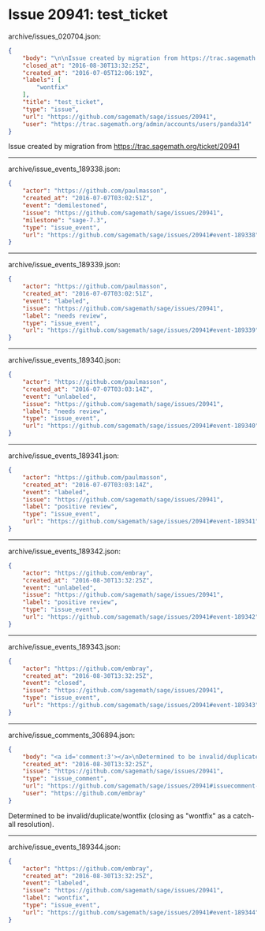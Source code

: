 # Issue 20941: test_ticket

archive/issues_020704.json:
```json
{
    "body": "\n\nIssue created by migration from https://trac.sagemath.org/ticket/20941\n\n",
    "closed_at": "2016-08-30T13:32:25Z",
    "created_at": "2016-07-05T12:06:19Z",
    "labels": [
        "wontfix"
    ],
    "title": "test_ticket",
    "type": "issue",
    "url": "https://github.com/sagemath/sage/issues/20941",
    "user": "https://trac.sagemath.org/admin/accounts/users/panda314"
}
```


Issue created by migration from https://trac.sagemath.org/ticket/20941





---

archive/issue_events_189338.json:
```json
{
    "actor": "https://github.com/paulmasson",
    "created_at": "2016-07-07T03:02:51Z",
    "event": "demilestoned",
    "issue": "https://github.com/sagemath/sage/issues/20941",
    "milestone": "sage-7.3",
    "type": "issue_event",
    "url": "https://github.com/sagemath/sage/issues/20941#event-189338"
}
```



---

archive/issue_events_189339.json:
```json
{
    "actor": "https://github.com/paulmasson",
    "created_at": "2016-07-07T03:02:51Z",
    "event": "labeled",
    "issue": "https://github.com/sagemath/sage/issues/20941",
    "label": "needs review",
    "type": "issue_event",
    "url": "https://github.com/sagemath/sage/issues/20941#event-189339"
}
```



---

archive/issue_events_189340.json:
```json
{
    "actor": "https://github.com/paulmasson",
    "created_at": "2016-07-07T03:03:14Z",
    "event": "unlabeled",
    "issue": "https://github.com/sagemath/sage/issues/20941",
    "label": "needs review",
    "type": "issue_event",
    "url": "https://github.com/sagemath/sage/issues/20941#event-189340"
}
```



---

archive/issue_events_189341.json:
```json
{
    "actor": "https://github.com/paulmasson",
    "created_at": "2016-07-07T03:03:14Z",
    "event": "labeled",
    "issue": "https://github.com/sagemath/sage/issues/20941",
    "label": "positive review",
    "type": "issue_event",
    "url": "https://github.com/sagemath/sage/issues/20941#event-189341"
}
```



---

archive/issue_events_189342.json:
```json
{
    "actor": "https://github.com/embray",
    "created_at": "2016-08-30T13:32:25Z",
    "event": "unlabeled",
    "issue": "https://github.com/sagemath/sage/issues/20941",
    "label": "positive review",
    "type": "issue_event",
    "url": "https://github.com/sagemath/sage/issues/20941#event-189342"
}
```



---

archive/issue_events_189343.json:
```json
{
    "actor": "https://github.com/embray",
    "created_at": "2016-08-30T13:32:25Z",
    "event": "closed",
    "issue": "https://github.com/sagemath/sage/issues/20941",
    "type": "issue_event",
    "url": "https://github.com/sagemath/sage/issues/20941#event-189343"
}
```



---

archive/issue_comments_306894.json:
```json
{
    "body": "<a id='comment:3'></a>\nDetermined to be invalid/duplicate/wontfix (closing as \"wontfix\" as a catch-all resolution).",
    "created_at": "2016-08-30T13:32:25Z",
    "issue": "https://github.com/sagemath/sage/issues/20941",
    "type": "issue_comment",
    "url": "https://github.com/sagemath/sage/issues/20941#issuecomment-306894",
    "user": "https://github.com/embray"
}
```

<a id='comment:3'></a>
Determined to be invalid/duplicate/wontfix (closing as "wontfix" as a catch-all resolution).



---

archive/issue_events_189344.json:
```json
{
    "actor": "https://github.com/embray",
    "created_at": "2016-08-30T13:32:25Z",
    "event": "labeled",
    "issue": "https://github.com/sagemath/sage/issues/20941",
    "label": "wontfix",
    "type": "issue_event",
    "url": "https://github.com/sagemath/sage/issues/20941#event-189344"
}
```
